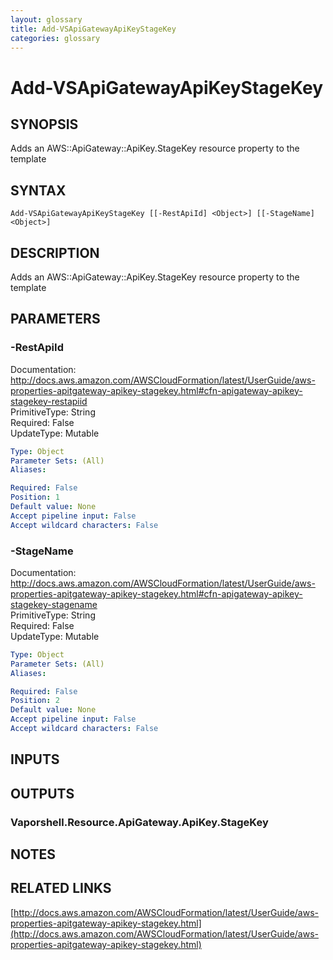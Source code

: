 ```yaml
---
layout: glossary
title: Add-VSApiGatewayApiKeyStageKey
categories: glossary
---
```


# Add-VSApiGatewayApiKeyStageKey

## SYNOPSIS
Adds an AWS::ApiGateway::ApiKey.StageKey resource property to the template

## SYNTAX

```
Add-VSApiGatewayApiKeyStageKey [[-RestApiId] <Object>] [[-StageName] <Object>]
```

## DESCRIPTION
Adds an AWS::ApiGateway::ApiKey.StageKey resource property to the template

## PARAMETERS

### -RestApiId
Documentation: http://docs.aws.amazon.com/AWSCloudFormation/latest/UserGuide/aws-properties-apitgateway-apikey-stagekey.html#cfn-apigateway-apikey-stagekey-restapiid    
PrimitiveType: String    
Required: False    
UpdateType: Mutable

```yaml
Type: Object
Parameter Sets: (All)
Aliases: 

Required: False
Position: 1
Default value: None
Accept pipeline input: False
Accept wildcard characters: False
```

### -StageName
Documentation: http://docs.aws.amazon.com/AWSCloudFormation/latest/UserGuide/aws-properties-apitgateway-apikey-stagekey.html#cfn-apigateway-apikey-stagekey-stagename    
PrimitiveType: String    
Required: False    
UpdateType: Mutable

```yaml
Type: Object
Parameter Sets: (All)
Aliases: 

Required: False
Position: 2
Default value: None
Accept pipeline input: False
Accept wildcard characters: False
```

## INPUTS

## OUTPUTS

### Vaporshell.Resource.ApiGateway.ApiKey.StageKey

## NOTES

## RELATED LINKS

[http://docs.aws.amazon.com/AWSCloudFormation/latest/UserGuide/aws-properties-apitgateway-apikey-stagekey.html](http://docs.aws.amazon.com/AWSCloudFormation/latest/UserGuide/aws-properties-apitgateway-apikey-stagekey.html)


